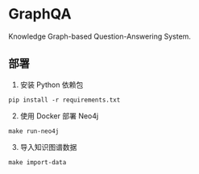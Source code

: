 # GraphQA 

Knowledge Graph-based Question-Answering System.

## 部署

1. 安装 Python 依赖包 

```shell
pip install -r requirements.txt
```

2. 使用 Docker 部署 Neo4j

```shell
make run-neo4j
```

3. 导入知识图谱数据

```shell
make import-data
```
